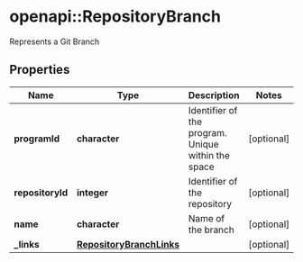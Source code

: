 # openapi::RepositoryBranch

Represents a Git Branch
## Properties
Name | Type | Description | Notes
------------ | ------------- | ------------- | -------------
**programId** | **character** | Identifier of the program. Unique within the space | [optional] 
**repositoryId** | **integer** | Identifier of the repository | [optional] 
**name** | **character** | Name of the branch | [optional] 
**_links** | [**RepositoryBranchLinks**](RepositoryBranch__links.md) |  | [optional] 


